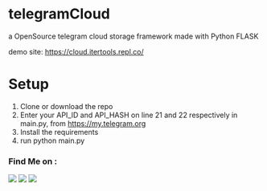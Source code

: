 # telegramCloud
a OpenSource telegram cloud storage framework made with Python FLASK

demo site: https://cloud.itertools.repl.co/

# Setup 
1. Clone or download the repo
2. Enter your API_ID and API_HASH on line 21 and 22 respectively in main.py, from <a href=https://my.telegram.org>https://my.telegram.org</a>
3. Install the requirements
4. run python main.py



### Find Me on :
<p align="left">
  <a href="https://github.com/adhiraj-ranjan" target="_blank"><img src="https://img.shields.io/badge/Github-adhiraj--ranjan-green?style=for-the-badge&logo=github"></a>
  <a href="https://www.instagram.com/adhirajranjan.i" target="_blank"><img src="https://img.shields.io/badge/IG-adhiraj_ranjan-pink?style=for-the-badge&logo=instagram"></a>
  <a href="https://t.me/adhirajranjan" target="_blank"><img src="https://img.shields.io/badge/TELEGRAM-ADHIRAJ%20RANJAN-blue?style=for-the-badge&logo=telegram"></a>
  
</p>

